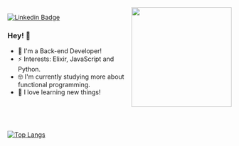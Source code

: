 <img align="right" height="225" src="https://media.giphy.com/media/7NoNw4pMNTvgc/giphy.gif"/>

[![Linkedin Badge](https://img.shields.io/badge/-Bruna%20Le%C3%A3o-4da3a3?style=flat-square&logo=Linkedin&logoColor=white&link=https://www.linkedin.com/in/bruna-le%C3%A3o-b17350169/)](https://www.linkedin.com/in/bruna-leão-b17350169/) 

### Hey! 👋
- 🔭 I'm a Back-end Developer!
- ⚡ Interests: Elixir, JavaScript and Python.
- 🤓 I'm currently studying more about functional programming.
- 💜 I love learning new things!

<br><br><br>


[![Top Langs](https://github-readme-stats.vercel.app/api/top-langs/?username=brvnaleao)](https://github.com/brvnaleao)
